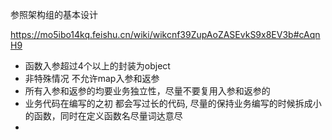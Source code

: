参照架构组的基本设计 

https://mo5ibo14kq.feishu.cn/wiki/wikcnf39ZupAoZASEvkS9x8EV3b#cAqnH9



* 函数入参超过4个以上的封装为object
* 非特殊情况 不允许map入参和返参
* 所有入参和返参的均要业务独立性，尽量不要复用入参和返参的
* 业务代码在编写的之初 都会写过长的代码, 尽量的保持业务编写的时候拆成小的函数，同时在定义函数名尽量词达意尽
* 